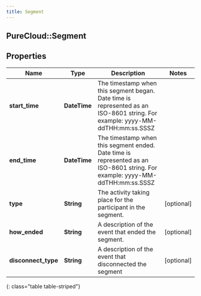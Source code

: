```yaml
---
title: Segment
---
```

## PureCloud::Segment

## Properties

|Name | Type | Description | Notes|
|------------ | ------------- | ------------- | -------------|
| **start_time** | **DateTime** | The timestamp when this segment began. Date time is represented as an ISO-8601 string. For example: yyyy-MM-ddTHH:mm:ss.SSSZ | |
| **end_time** | **DateTime** | The timestamp when this segment ended. Date time is represented as an ISO-8601 string. For example: yyyy-MM-ddTHH:mm:ss.SSSZ | |
| **type** | **String** | The activity taking place for the participant in the segment. | [optional] |
| **how_ended** | **String** | A description of the event that ended the segment. | [optional] |
| **disconnect_type** | **String** | A description of the event that disconnected the segment | [optional] |
{: class="table table-striped"}


